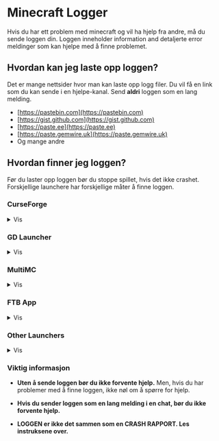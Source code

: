 # Minecraft Logger

Hvis du har ett problem med minecraft og vil ha hjelp fra andre, må du sende loggen din.
Loggen inneholder information and detaljerte error meldinger som kan hjelpe med å finne problemet.

## Hvordan kan jeg laste opp loggen?

Det er mange nettsider hvor man kan laste opp logg filer.
Du vil få en link som du kan sende i en hjelpe-kanal.
Send **aldri** loggen som en lang melding.

* [https://pastebin.com](https://pastebin.com)
* [https://gist.github.com](https://gist.github.com)
* [https://paste.ee](https://paste.ee)
* [https://paste.gemwire.uk](https://paste.gemwire.uk)
* Og mange andre

## Hvordan finner jeg loggen?

Før du laster opp loggen bør du stoppe spillet, hvis det ikke crashet.
Forskjellige launchere har forskjellige måter å finne loggen.

### CurseForge

<details>
<summary>Vis</summary>

Hvis du bruker CurseForge, høyre-klikk på modpack profilen og klikk `Open Folder`.
Der finner du en mappe som heter `logs`.
Inne i den mappen er det en fil som heter `latest.log`.
Det er denne filen som må lastes opp til en av nettsidene linket over.

</details>

### GD Launcher

<details>
<summary>Vis</summary>

Hvis du bruker GD Launcher, høyre-klikk på modpack profilen og klikk `Open Folder`.
Der finner du en mappe som heter `logs`.
Inne i den mappen er det en fil som heter `latest.log`.
Det er denne filen som må lastes opp til en av nettsidene linket over.

</details>

### MultiMC

<details>
<summary>Vis</summary>

Hvis du bruker MultiMC, klikk på `Edit Instance` og deretter `Other logs`.
Velg `logs/latest.log` i velgeren øverst og klikk på `Upload`
Du vil får en link som du kan poste.
Alternativt kan du trykke på `Upload` i `Minecraft Log` fanen.

</details>

### FTB App

<details>
<summary>Vis</summary>

Hvis du bruker FTB Appen, klikk på modpack profilen og deretter `Settings` øverst til høyre.
Etter det trykker du `Open Folder` i nedre venstre hjørne.
Der finner du en mappe som heter `logs`.
Inne i den mappen er det en fil som heter `latest.log`.
Det er denne filen som må lastes opp til en av nettsidene linket over.

</details>

### Other Launchers

<details>
<summary>Vis</summary>

I `.minecraft` mappen finner du en mappe som heter `logs`.
Inne der er det en fil som heter `latest.log`.
Det er denne filen som må lastes opp til en av nettsidene linket over.

</details>

### Viktig informasjon

* **Uten å sende loggen bør du ikke forvente hjelp.**
  Men, hvis du har problemer med å finne loggen, ikke nøl om å spørre for hjelp.
  
* **Hvis du sender loggen som en lang melding i en chat,  bør du ikke forvente hjelp.**

* **LOGGEN er ikke det sammen som en CRASH RAPPORT. Les instruksene over.**
